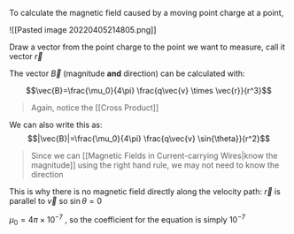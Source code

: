 To calculate the magnetic field caused by a moving point charge at a point,

![[Pasted image 20220405214805.png]]

Draw a vector from the point charge to the point we want to measure, call it vector $\vec{r}$

The vector $\vec{B}$ (magnitude **and** direction) can be calculated with:

$$\vec{B}=\frac{\mu_0}{4\pi} \frac{q\vec{v} \times \vec{r}}{r^3}$$
> Again, notice the [[Cross Product]]

We can also write this as:
$$|\vec{B}|=\frac{\mu_0}{4\pi} \frac{q\vec{v} \sin{\theta}}{r^2}$$
> Since we can [[Magnetic Fields in Current-carrying Wires|know the magnitude]] using the right hand rule, we may not need to know the direction

This is why there is no magnetic field directly along the velocity path: $\vec{r}$ is parallel to $\vec{v}$ so $\sin{\theta} = 0$

$\mu_0 = 4 \pi \times 10^{-7}$ , so the coefficient for the equation is simply $10^{-7}$




